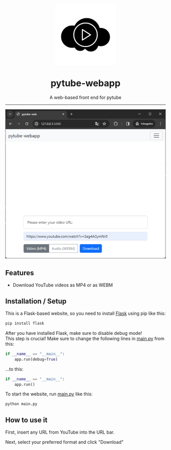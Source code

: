 <div align="center">
    <img src="branding/pytube-webapp.png" width="192" height="192" style="display: block; margin: 0 auto"/>
    <h1>pytube-webapp</h1>
    <p>A web-based front end for pytube</p>
</div>

---

<p align="center">
<img src="branding/screenshot.png">
</p>

## Features

- Download YouTube videos as MP4 or as WEBM

## Installation / Setup

This is a Flask-based website, so you need to install [Flask](https://pypi.org/project/Flask/) using pip like this:

```bash
pip install flask
```

After you have installed Flask, make sure to disable debug mode!  
This step is crucial!
Make sure to change the following lines in [main.py](main.py) from this:

```python
if __name__ == "__main__":
    app.run(debug=True)
```

...to this:  

```python
if __name__ == "__main__":
    app.run()
```

To start the website, run [main.py](main.py) like this:
```bash
python main.py
```

## How to use it

First, insert any URL from YouTube into the URL bar.  
  
Next, select your preferred format and click "Download"
